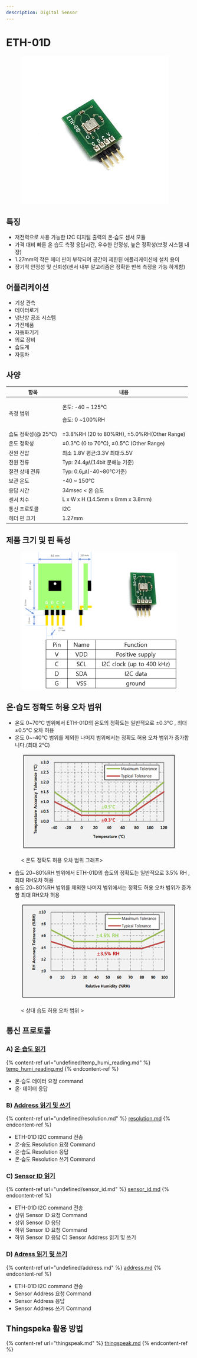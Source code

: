 ```yaml
---
description: Digital Sensor
---
```


# ETH-01D

<figure><img src="../../../.gitbook/assets/eth-01d_main_pic.jpg" alt=""><figcaption></figcaption></figure>

## 특징

* 저전력으로 사용 가능한 I2C 디지털 출력의 온·습도 센서 모듈
* 가격 대비 빠른 온 습도 측정 응답시간, 우수한 안정성, 높은 정확성(보정 시스템 내장)
* 1.27mm의 작은 헤더 핀이 부착되어 공간이 제한된 애플리케이션에 설치 용이
* 장기적 안정성 및 신뢰성(센서 내부 알고리즘은 정확한 반복 측정을 가능 하게함)

## 어플리케이션

* 기상 관측
* 데이터로거
* 냉난방 공조 시스템
* 가전제품
* 자동화기기
* 의료 장비
* 습도계
* 자동차

## 사양 <a href="#toc127806955" id="toc127806955"></a>

| 항목             | 내용                                          |
| -------------- | ------------------------------------------- |
| 측정 범위          | <p>온도: -40 ~ 125℃</p><p>습도: 0 ~100%RH</p>   |
| 습도 정확성(@ 25°C) | ±3.8%RH (20 to 80%RH), ±5.0%RH(Other Range) |
| 온도 정확성         | ±0.3°C (0 to 70°C), ±0.5°C (Other Range)    |
| 전원 전압          | 최소 1.8V 평균:3.3V 최대:5.5V                     |
| 전원 전류          | Typ: 24.4㎂(14bit 분해능 기준)                    |
| 절전 상태 전류       | Typ: 0.6㎂(-40\~80℃기준)                       |
| 보관 온도          | -40 \~ 150°C                                |
| 응답 시간          | 34msec < 온 습도                               |
| 센서 치수          | L x W x H (14.5mm x 8mm x 3.8mm)            |
| 통신 프로토콜        | I2C                                         |
| 헤더 핀 크기        | 1.27mm                                      |

## 제품 크기 및 핀 특성 <a href="#toc127806956" id="toc127806956"></a>

<figure><img src="../../../.gitbook/assets/eth-01d_pin.PNG" alt=""><figcaption></figcaption></figure>

## 온·습도 정확도 허용 오차 범위 <a href="#toc127806957" id="toc127806957"></a>

* 온도 0\~70°C 범위에서 ETH-01D의 온도의 정확도는 일반적으로 ±0.3°C , 최대 ±0.5°C 오차 허용
* 온도 0\~-40°C 범위를 제외한 나머지 범위에서는 정확도 허용 오차 범위가 증가합니다.(최대 2°C)

<figure><img src="../../../.gitbook/assets/eth-01d_temp_graph.PNG" alt=""><figcaption><p>&#x3C; 온도 정확도 허용 오차 범위 그래프></p></figcaption></figure>

* 습도 20\~80%RH 범위에서 ETH-01D의 습도의 정확도는 일반적으로 3.5% RH , 최대 RH오차 허용
* 습도 20\~80%RH 범위를 제외한 나머지 범위에서는 정확도 허용 오차 범위가 증가함 최대 RH오차 허용

<figure><img src="../../../.gitbook/assets/eth-01d_humi_graph.PNG" alt=""><figcaption><p>&#x3C; 상대 습도 허용 오차 범위 ></p></figcaption></figure>

## 통신 프로토콜

### A) [온·습도 읽기](undefined/temp\_humi\_reading.md)

{% content-ref url="undefined/temp_humi_reading.md" %}
[temp\_humi\_reading.md](undefined/temp\_humi\_reading.md)
{% endcontent-ref %}

* 온·습도 데이터 요청 command
* 온· 데이터 응답

### B) [Address 읽기 및 쓰기](undefined/address.md)

{% content-ref url="undefined/resolution.md" %}
[resolution.md](undefined/resolution.md)
{% endcontent-ref %}

* ETH-01D I2C command 전송
* 온·습도 Resolution 요청 Command
* 온·습도 Resolution 응답
* 온·습도 Resolution 쓰기 Command

### C) [Sensor ID 읽기](undefined/sensor\_id.md)

{% content-ref url="undefined/sensor_id.md" %}
[sensor\_id.md](undefined/sensor\_id.md)
{% endcontent-ref %}

* ETH-01D I2C command 전송
* 상위 Sensor ID 요청 Command
* 상위 Sensor ID 응답
* 하위 Sensor ID 요청 Command
* 하위 Sensor ID 응답 C) Sensor Address 읽기 및 쓰기

### D) [Adress 읽기 및 쓰기](undefined/address.md)

{% content-ref url="undefined/address.md" %}
[address.md](undefined/address.md)
{% endcontent-ref %}

* ETH-01D I2C command 전송
* Sensor Address 요청 Command
* Sensor Address 응답
* Sensor Address 쓰기 Command

## Thingspeka 활용 방법

{% content-ref url="thingspeak.md" %}
[thingspeak.md](thingspeak.md)
{% endcontent-ref %}
